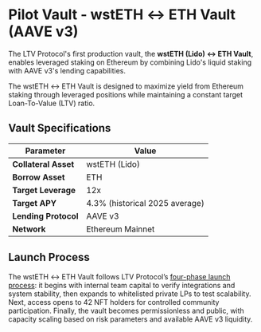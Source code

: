 # Pilot Vault - wstETH ↔ ETH Vault (AAVE v3)

The LTV Protocol's first production vault, the **wstETH (Lido) ↔ ETH Vault**, enables leveraged staking on Ethereum by combining Lido's liquid staking with AAVE v3's lending capabilities.

The wstETH ↔ ETH Vault is designed to maximize yield from Ethereum staking through leveraged positions while maintaining a constant target Loan-To-Value (LTV) ratio. 

## Vault Specifications

| Parameter | Value |
|-----------|-------|
| **Collateral Asset** | wstETH (Lido) |
| **Borrow Asset** | ETH |
| **Target Leverage** | 12x |
| **Target APY** | 4.3% (historical 2025 average) |
| **Lending Protocol** | AAVE v3 |
| **Network** | Ethereum Mainnet |

## Launch Process

The wstETH ↔ ETH Vault follows LTV Protocol’s [four-phase launch process](./vaults_launch.md): it begins with internal team capital to verify integrations and system stability, then expands to whitelisted private LPs to test scalability. Next, access opens to 42 NFT holders for controlled community participation. Finally, the vault becomes permissionless and public, with capacity scaling based on risk parameters and available AAVE v3 liquidity.
